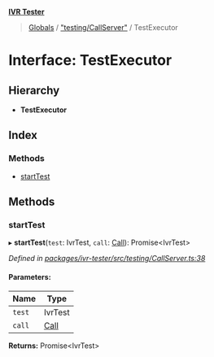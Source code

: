 **[IVR Tester](../README.md)**

> [Globals](../README.md) / ["testing/CallServer"](../modules/_testing_callserver_.md) / TestExecutor

# Interface: TestExecutor

## Hierarchy

* **TestExecutor**

## Index

### Methods

* [startTest](_testing_callserver_.testexecutor.md#starttest)

## Methods

### startTest

▸ **startTest**(`test`: IvrTest, `call`: [Call](_call_call_.call.md)): Promise\<IvrTest>

*Defined in [packages/ivr-tester/src/testing/CallServer.ts:38](https://github.com/SketchingDev/ivr-tester/blob/3ff21e1/packages/ivr-tester/src/testing/CallServer.ts#L38)*

#### Parameters:

Name | Type |
------ | ------ |
`test` | IvrTest |
`call` | [Call](_call_call_.call.md) |

**Returns:** Promise\<IvrTest>
